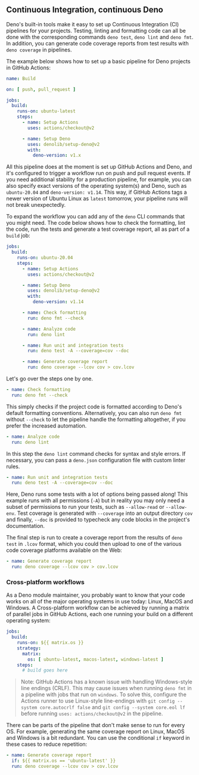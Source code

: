 ## Continuous Integration, continuous Deno

Deno's built-in tools make it easy to set up Continuous Integration (CI)
pipelines for your projects. Testing, linting and formatting code can all be
done with the corresponding commands `deno test`, `deno lint` and `deno fmt`. In
addition, you can generate code coverage reports from test results with
`deno coverage` in pipelines.

The example below shows how to set up a basic pipeline for Deno projects in GitHub Actions:

```yaml
name: Build

on: [ push, pull_request ]

jobs:
  build:
    runs-on: ubuntu-latest
    steps:
      - name: Setup Actions
        uses: actions/checkout@v2

      - name: Setup Deno
        uses: denolib/setup-deno@v2
        with:
          deno-version: v1.x
```

All this pipeline does at the moment is set up GitHub Actions and Deno, and it's configured to trigger a workflow run on push and pull request events. If you need additional stability for a production pipeline, for example, you can also specify exact versions of the operating system(s) and Deno, such as `ubuntu-20.04` and `deno-version: v1.14`. This way, if GitHub Actions tags a newer version of Ubuntu Linux as `latest` tomorrow, your pipeline runs will not break unexpectedly.

To expand the workflow you can add any of the `deno` CLI commands that you might need. The code below shows how to check the formatting, lint the code, run the tests and generate a test coverage report, all as part of a `build` job:

```yaml
jobs:
  build:
    runs-on: ubuntu-20.04
    steps:
      - name: Setup Actions
        uses: actions/checkout@v2

      - name: Setup Deno
        uses: denolib/setup-deno@v2
        with:
          deno-version: v1.14

      - name: Check formatting
        run: deno fmt --check

      - name: Analyze code
        run: deno lint

      - name: Run unit and integration tests
        run: deno test -A --coverage=cov --doc

      - name: Generate coverage report
        run: deno coverage --lcov cov > cov.lcov
```

Let's go over the steps one by one.

```yaml
- name: Check formatting
  run: deno fmt --check
```

This simply checks if the project code is formatted according to Deno's default formatting conventions. Alternatively, you can also run `deno fmt` without `--check` to let the pipeline handle the formatting altogether, if you prefer the increased automation.

```yaml
- name: Analyze code
  run: deno lint
```

In this step the `deno lint` command checks for syntax and style errors. If necessary, you can pass a `deno.json` configuration file with custom linter rules.

```yaml
- name: Run unit and integration tests
  run: deno test -A --coverage=cov --doc
```

Here, Deno runs some tests with a lot of options being passed along! This example runs with all permissions (`-A`) but in reality you may only need a subset of permissions to run your tests, such as `--allow-read` or `--allow-env`. Test coverage is generated with `--coverage` into an output directory `cov` and finally, `--doc` is provided to typecheck any code blocks in the project's documentation.

The final step is run to create a coverage report from the results of `deno test` in `.lcov` format, which you could then upload to one of the various code coverage platforms available on the Web:

```yaml
- name: Generate coverage report
  run: deno coverage --lcov cov > cov.lcov
```

### Cross-platform workflows

As a Deno module maintainer, you probably want to know that your code works on all of the major operating systems in use today: Linux, MacOS and Windows. A Cross-platform workflow can be achieved by running a matrix of parallel jobs in GitHub Actions, each one running your build on a different operating system:

```yaml
jobs:
  build:
    runs-on: ${{ matrix.os }}
    strategy:
      matrix:
        os: [ ubuntu-latest, macos-latest, windows-latest ]
    steps:
      # build goes here
```

> Note: GitHub Actions has a known issue with handling Windows-style line endings (CRLF). This may cause issues when running `deno fmt` in a pipeline with jobs that run on `windows`. To solve this, configure the Actions runner to use Linux-style line-endings with `git config --system core.autocrlf false` and `git config --system core.eol lf` before running `uses: actions/checkout@v2` in the pipeline.

There can be parts of the pipeline that don't make sense to run for every OS. For example, generating the same coverage report on Linux, MacOS and Windows is a bit redundant. You can use the conditional `if` keyword in these cases to reduce repetition:

```yaml
- name: Generate coverage report
  if: ${{ matrix.os == 'ubuntu-latest' }}
  run: deno coverage --lcov cov > cov.lcov
```
